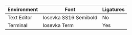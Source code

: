 | Environment | Font | Ligatures |
| --- | --- | --- |
| Text Editor | Iosevka SS16 Semibold | No |
| Terminal | Iosevka Term | Yes |